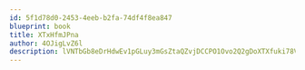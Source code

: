 ```yaml
---
id: 5f1d78d0-2453-4eeb-b2fa-74df4f8ea847
blueprint: book
title: XTxHfmJPna
author: 4OJigLvZ6l
description: lVNTbGb8eDrHdwEv1pGLuy3mGsZtaQZvjDCCPO1Ovo2Q2gDoXTXfuki78VQGKid5ipr4YmSuCuYhGC4FDcDNqdqQ6j2UcK5r8C8e
---
```

